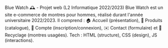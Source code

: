 Blue Watch 🕰️ - Projet web (L2 Informatique 2022/2023)
Blue Watch est un site e-commerce de montres pour hommes, réalisé durant l'année universitaire 2022/2023. Il comprend : 🏠 Accueil (présentation), 🛒 Produits (catalogue), 👤 Compte (inscription/connexion), ✉️ Contact (formulaire) et 🔄 Recyclage (montres usagées).
Tech : HTML (structure), CSS (design), JS (interactions).
